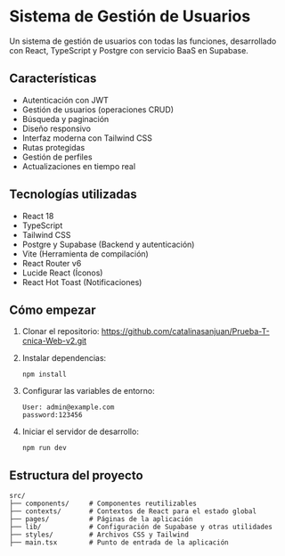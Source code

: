 # Sistema de Gestión de Usuarios

Un sistema de gestión de usuarios con todas las funciones, desarrollado con React, TypeScript y Postgre con servicio BaaS en Supabase.

## Características

- Autenticación con JWT
- Gestión de usuarios (operaciones CRUD)
- Búsqueda y paginación
- Diseño responsivo
- Interfaz moderna con Tailwind CSS
- Rutas protegidas
- Gestión de perfiles
- Actualizaciones en tiempo real

## Tecnologías utilizadas

- React 18
- TypeScript
- Tailwind CSS
- Postgre y Supabase (Backend y autenticación)
- Vite (Herramienta de compilación)
- React Router v6
- Lucide React (Íconos)
- React Hot Toast (Notificaciones)

## Cómo empezar

1. Clonar el repositorio: https://github.com/catalinasanjuan/Prueba-T-cnica-Web-v2.git
2. Instalar dependencias:
   ```
   npm install
   ```

3. Configurar las variables de entorno:

   ```
   User: admin@example.com
   password:123456

4. Iniciar el servidor de desarrollo:
   ```
   npm run dev
   ```

## Estructura del proyecto

```
src/
├── components/     # Componentes reutilizables
├── contexts/       # Contextos de React para el estado global
├── pages/          # Páginas de la aplicación
├── lib/            # Configuración de Supabase y otras utilidades
├── styles/         # Archivos CSS y Tailwind
├── main.tsx        # Punto de entrada de la aplicación
```


